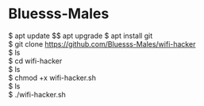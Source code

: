 # Bluesss-Males

$ apt update $$ apt upgrade
$ apt install git  
$ git clone https://github.com/Bluesss-Males/wifi-hacker  
$ ls  
$ cd wifi-hacker  
$ ls  
$ chmod +x wifi-hacker.sh  
$ ls  
$ ./wifi-hacker.sh
